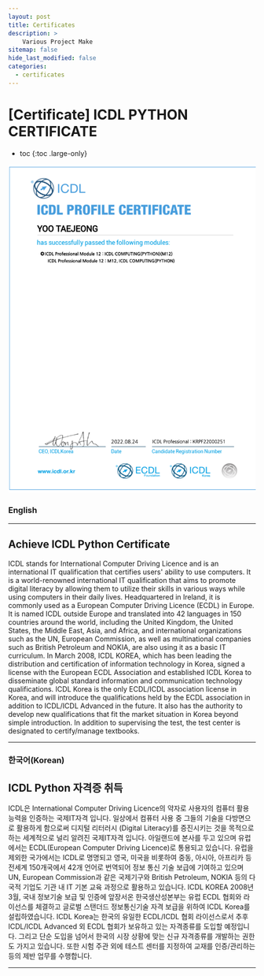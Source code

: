 ```yaml
---
layout: post
title: Certificates
description: >
    Various Project Make
sitemap: false
hide_last_modified: false
categories:
  - certificates
---
```


# [Certificate] ICDL PYTHON CERTIFICATE

* toc
{:toc .large-only}

![screenshot](/assets/img/blog/ICDL.png)
### English
---
## Achieve ICDL Python Certificate

  ICDL stands for International Computer Driving Licence and is an international IT qualification that certifies users' ability to use computers. It is a world-renowned international IT qualification that aims to promote digital literacy by allowing them to utilize their skills in various ways while using computers in their daily lives. Headquartered in Ireland, it is commonly used as a European Computer Driving Licence (ECDL) in Europe. It is named ICDL outside Europe and translated into 42 languages in 150 countries around the world, including the United Kingdom, the United States, the Middle East, Asia, and Africa, and international organizations such as the UN, European Commission, as well as multinational companies such as British Petroleum and NOKIA, are also using it as a basic IT curriculum. In March 2008, ICDL KOREA, which has been leading the distribution and certification of information technology in Korea, signed a license with the European ECDL Association and established ICDL Korea to disseminate global standard information and communication technology qualifications. ICDL Korea is the only ECDL/ICDL association license in Korea, and will introduce the qualifications held by the ECDL association in addition to ICDL/ICDL Advanced in the future. It also has the authority to develop new qualifications that fit the market situation in Korea beyond simple introduction. In addition to supervising the test, the test center is designated to certify/manage textbooks.

---

### 한국어(Korean)
## ICDL Python 자격증 취득
  
  ICDL은 International Computer Driving Licence의 약자로 사용자의 컴퓨터 활용 능력을 인증하는 국제IT자격 입니다. 일상에서 컴퓨터 사용 중 그들의 기술을 다방면으로 활용하게 함으로써 디지털 리터러시 (Digital Literacy)를 증진시키는 것을 목적으로 하는 세계적으로 널리 알려진 국제IT자격 입니다. 아일랜드에 본사를 두고 있으며 유럽에서는 ECDL(European Computer Driving Licence)로 통용되고 있습니다. 유럽을 제외한 국가에서는 ICDL로 명명되고 영국, 미국을 비롯하여 중동, 아시아, 아프리카 등 전세계 150개국에서 42개 언어로 번역되어 정보 통신 기술 보급에 기여하고 있으며 UN, European Commission과 같은 국제기구와 British Petroleum, NOKIA 등의 다국적 기업도 기관 내 IT 기본 교육 과정으로 활용하고 있습니다. ICDL KOREA 2008년 3월, 국내 정보기술 보급 및 인증에 앞장서온 한국생산성본부는 유럽 ECDL 협회와 라이선스를 체결하고 글로벌 스탠더드 정보통신기술 자격 보급을 위하여 ICDL Korea를 설립하였습니다. ICDL Korea는 한국의 유일한 ECDL/ICDL 협회 라이선스로서 추후 ICDL/ICDL Advanced 외 ECDL 협회가 보유하고 있는 자격종류를 도입할 예정입니다. 그리고 단순 도입을 넘어서 한국의 시장 상황에 맞는 신규 자격종류를 개발하는 권한도 가지고 있습니다. 또한 시험 주관 외에 테스트 센터를 지정하여 교재를 인증/관리하는 등의 제반 업무를 수행합니다.
  
---
